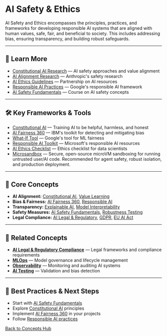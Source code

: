 # AI Safety & Ethics

AI Safety and Ethics encompasses the principles, practices, and frameworks for developing responsible AI systems that are aligned with human values, safe, fair, and beneficial to society. This includes addressing bias, ensuring transparency, and building robust safeguards.

---

## 📖 Learn More

- [Constitutional AI Research](https://arxiv.org/abs/2212.08073) — AI safety approaches and value alignment
- [AI Alignment Research](https://www.anthropic.com/research) — Anthropic's safety research
- [AI Ethics Guidelines](https://www.partnershiponai.org/) — Partnership on AI resources
- [Responsible AI Practices](https://ai.google/responsibilities/responsible-ai-practices/) — Google's responsible AI framework
- [AI Safety Fundamentals](https://aisafetyfundamentals.com/) — Course on AI safety concepts

---


## 🛠️ Key Frameworks & Tools

- [Constitutional AI](https://www.anthropic.com/constitutional-ai) — Training AI to be helpful, harmless, and honest
- [AI Fairness 360](https://aif360.mybluemix.net/) — IBM's toolkit for detecting and mitigating bias
- [What-If Tool](https://pair-code.github.io/what-if-tool/) — Google's tool for ML fairness
- [Responsible AI Toolkit](https://responsibleaitoolkit.ai/) — Microsoft's responsible AI resources
- [AI Ethics Checklist](https://www.deon.io/) — Ethics checklist for data scientists
- [Microsandbox](https://github.com/microsandbox/microsandbox) — Secure, open-source microVM sandboxing for running untrusted user/AI code. Recommended for agent safety, robust isolation, and production deployment.

---

## 🧠 Core Concepts

- **AI Alignment:** [Constitutional AI](https://arxiv.org/abs/2212.08073), [Value Learning](https://www.anthropic.com/research)
- **Bias & Fairness:** [AI Fairness 360](https://aif360.mybluemix.net/), [Responsible AI](https://ai.google/responsibilities/)
- **Transparency:** [Explainable AI](https://pair-code.github.io/what-if-tool/), [Model Interpretability](https://christophm.github.io/interpretable-ml-book/)
- **Safety Measures:** [AI Safety Fundamentals](https://aisafetyfundamentals.com/), [Robustness Testing](../guides/best-practices.md)
- **Legal Compliance:** [AI Legal & Regulatory](./ai-legal-regulatory.md), [GDPR](./ai-legal-regulatory.md), [EU AI Act](./ai-legal-regulatory.md)

---

## 🔗 **Related Concepts**

- **[AI Legal & Regulatory Compliance](./ai-legal-regulatory.md)** — Legal frameworks and compliance requirements
- **[MLOps](./mlops.md)** — Model governance and lifecycle management
- **[Observability](./observability.md)** — Monitoring and auditing AI systems
- **[AI Testing](./ai-testing.md)** — Validation and bias detection

---

## 🚀 Best Practices & Next Steps

- Start with [AI Safety Fundamentals](https://aisafetyfundamentals.com/)
- Explore [Constitutional AI](https://www.anthropic.com/constitutional-ai) principles
- Implement [AI Fairness 360](https://aif360.mybluemix.net/) in your projects
- Follow [Responsible AI practices](../guides/best-practices.md)

[Back to Concepts Hub](./README.md)
